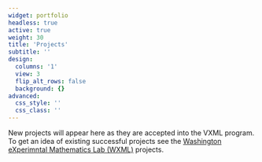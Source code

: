 ```yaml
---
widget: portfolio
headless: true
active: true
weight: 30
title: 'Projects'
subtitle: ''
design:
  columns: '1'
  view: 3
  flip_alt_rows: false
  background: {}
advanced:
  css_style: ''
  css_class: ''
---
```

New projects will appear here as they are accepted into the VXML program. To get
an idea of existing successful projects see the
[Washington eXperimntal Mathematics Lab (WXML)](https://www.wxml.math.washington.edu/?page_id=1272) projects.

